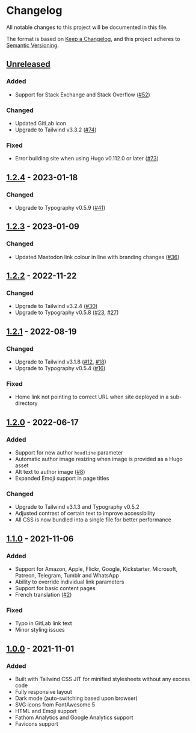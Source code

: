 # Changelog

All notable changes to this project will be documented in this file.

The format is based on [Keep a Changelog](https://keepachangelog.com/en/1.0.0/),
and this project adheres to [Semantic Versioning](https://semver.org/spec/v2.0.0.html).

## [Unreleased]

### Added

- Support for Stack Exchange and Stack Overflow ([#52](https://github.com/jpanther/lynx/pull/52))

### Changed

- Updated GitLab icon
- Upgrade to Tailwind v3.3.2 ([#74](https://github.com/jpanther/lynx/pull/74))

### Fixed

- Error building site when using Hugo v0.112.0 or later ([#73](https://github.com/jpanther/lynx/issues/73))

## [1.2.4] - 2023-01-18

### Changed

- Upgrade to Typography v0.5.9 ([#41](https://github.com/jpanther/lynx/pull/41))

## [1.2.3] - 2023-01-09

### Changed

- Updated Mastodon link colour in line with branding changes ([#36](https://github.com/jpanther/lynx/pull/36))

## [1.2.2] - 2022-11-22

### Changed

- Upgrade to Tailwind v3.2.4 ([#30](https://github.com/jpanther/lynx/pull/30))
- Upgrade to Typography v0.5.8 ([#23](https://github.com/jpanther/lynx/pull/23), [#27](https://github.com/jpanther/lynx/pull/27))

## [1.2.1] - 2022-08-19

### Changed

- Upgrade to Tailwind v3.1.8 ([#12](https://github.com/jpanther/lynx/pull/12), [#18](https://github.com/jpanther/lynx/pull/18))
- Upgrade to Typography v0.5.4 ([#16](https://github.com/jpanther/lynx/pull/16))

### Fixed

- Home link not pointing to correct URL when site deployed in a sub-directory

## [1.2.0] - 2022-06-17

### Added

- Support for new author `headline` parameter
- Automatic author image resizing when image is provided as a Hugo asset
- Alt text to author image ([#8](https://github.com/jpanther/lynx/pull/8))
- Expanded Emoji support in page titles

### Changed

- Upgrade to Tailwind v3.1.3 and Typography v0.5.2
- Adjusted contrast of certain text to improve accessibility
- All CSS is now bundled into a single file for better performance

## [1.1.0] - 2021-11-06

### Added

- Support for Amazon, Apple, Flickr, Google, Kickstarter, Microsoft, Patreon, Telegram, Tumblr and WhatsApp
- Ability to override individual link parameters
- Support for basic content pages
- French translation ([#2](https://github.com/jpanther/lynx/pull/2))

### Fixed

- Typo in GitLab link text
- Minor styling issues

## [1.0.0] - 2021-11-01

### Added

- Built with Tailwind CSS JIT for minified stylesheets without any excess code
- Fully responsive layout
- Dark mode (auto-switching based upon browser)
- SVG icons from FontAwesome 5
- HTML and Emoji support
- Fathom Analytics and Google Analytics support
- Favicons support

[Unreleased]: https://github.com/jpanther/lynx/compare/v1.2.4...HEAD
[1.2.4]: https://github.com/jpanther/lynx/compare/v1.2.3...v1.2.4
[1.2.3]: https://github.com/jpanther/lynx/compare/v1.2.2...v1.2.3
[1.2.2]: https://github.com/jpanther/lynx/compare/v1.2.1...v1.2.2
[1.2.1]: https://github.com/jpanther/lynx/compare/v1.2.0...v1.2.1
[1.2.0]: https://github.com/jpanther/lynx/compare/v1.1.0...v1.2.0
[1.1.0]: https://github.com/jpanther/lynx/compare/v1.0.0...v1.1.0
[1.0.0]: https://github.com/jpanther/lynx/releases/tags/v1.0.0
